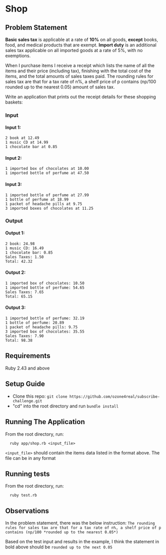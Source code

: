 # Shop

## Problem Statement 
**Basic sales tax** is applicable at a rate of **10%** on all goods, **except** books, food, and medical products that are exempt. **Import duty** is an additional sales tax applicable on all imported goods at a rate of 5%, with no exemptions.

When I purchase items I receive a receipt which lists the name of all the items and their price (including tax), finishing with the total cost of the items, and the total amounts of sales taxes paid. The rounding rules for sales tax are that for a tax rate of n%, a shelf price of p contains (np/100 rounded up to the nearest 0.05) amount of sales tax.


Write an application that prints out the receipt details for these shopping baskets:

### Input

#### Input 1:
```
2 book at 12.49
1 music CD at 14.99
1 chocolate bar at 0.85
```

#### Input 2:
```
1 imported box of chocolates at 10.00
1 imported bottle of perfume at 47.50
```

#### Input 3:
```
1 imported bottle of perfume at 27.99
1 bottle of perfume at 18.99
1 packet of headache pills at 9.75
3 imported boxes of chocolates at 11.25
```

### Output

#### Output 1:
```
2 book: 24.98
1 music CD: 16.49
1 chocolate bar: 0.85
Sales Taxes: 1.50
Total: 42.32
```

#### Output 2:
```
1 imported box of chocolates: 10.50
1 imported bottle of perfume: 54.65
Sales Taxes: 7.65
Total: 65.15
```

#### Output 3:
```
1 imported bottle of perfume: 32.19
1 bottle of perfume: 20.89
1 packet of headache pills: 9.75
3 imported box of chocolates: 35.55
Sales Taxes: 7.90
Total: 98.38
```


## Requirements
 Ruby 2.43 and above

## Setup Guide
- Clone this repo: `git clone https://github.com/ozone4real/subscribe-challenge.git`
- "cd" into the root directory and run `bundle install`

## Running The Application
  From the root directory, run:
  ```
    ruby app/shop.rb <input_file>
  ```
  `<input_file>` should contain the items data listed in the format above. The file can be in any format
  
## Running tests
From the root directory, run:
```
  ruby test.rb
```

## Observations
In the problem statement, there was the below instruction:
`The rounding rules for sales tax are that for a tax rate of n%, a shelf price of p contains (np/100 *rounded up to the nearest 0.05*)`

Based on the test input and results in the example, I think the statement in bold above should be `rounded up to the next 0.05`
